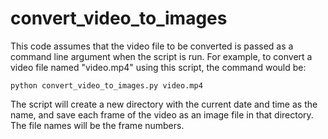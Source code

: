 # convert_video_to_images
This code assumes that the video file to be converted is passed as a command line argument when the script is run. For example, to convert a video file named "video.mp4" using this script, the command would be:
```
python convert_video_to_images.py video.mp4

```
The script will create a new directory with the current date and time as the name, and save each frame of the video as an image file in that directory. The file names will be the frame numbers.
